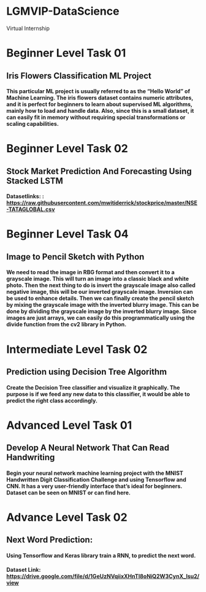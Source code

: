 # LGMVIP-DataScience
Virtual Internship

# Beginner Level Task 01

## Iris Flowers Classification ML Project

#### This particular ML project is usually referred to as the “Hello World” of Machine Learning. The iris flowers dataset contains numeric attributes, and it is perfect for beginners to learn about supervised ML algorithms, mainly how to load and handle data. Also, since this is a small dataset, it can easily fit in memory without requiring special transformations or scaling capabilities. 


# Beginner Level Task 02

## Stock Market Prediction And Forecasting Using Stacked LSTM

#### Datasetlinks: : https://raw.githubusercontent.com/mwitiderrick/stockprice/master/NSE-TATAGLOBAL.csv

# Beginner Level Task 04

## Image to Pencil Sketch with Python

#### We need to read the image in RBG format and then convert it to a grayscale image. This will turn an image into a classic black and white photo. Then the next thing to do is invert the grayscale image also called negative image, this will be our inverted grayscale image. Inversion can be used to enhance details. Then we can finally create the pencil sketch by mixing the grayscale image with the inverted blurry image. This can be done by dividing the grayscale image by the inverted blurry image. Since images are just arrays, we can easily do this programmatically using the divide function from the cv2 library in Python.

# Intermediate Level Task 02

## Prediction using Decision Tree  Algorithm

#### Create the Decision Tree classifier and visualize it graphically. The purpose is if we feed any new data to this classifier, it would be able to  predict the right class accordingly.  

# Advanced Level Task 01

## Develop A Neural Network That Can Read Handwriting

#### Begin your neural network machine learning project with the MNIST Handwritten Digit Classification Challenge and using Tensorflow and CNN. It has a very user-friendly interface that’s ideal for beginners. Dataset can be seen on MNIST or can find here. 

# Advance Level Task 02

## Next Word Prediction:

#### Using Tensorflow and Keras library train a RNN, to predict the next word.
#### Dataset Link: https://drive.google.com/file/d/1GeUzNVqiixXHnTl8oNiQ2W3CynX_lsu2/view
